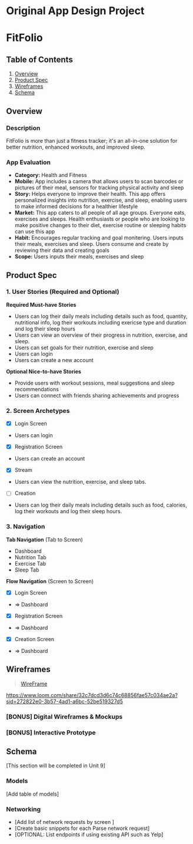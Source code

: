 Original App Design Project 
===

# FitFolio

## Table of Contents

1. [Overview](#Overview)
2. [Product Spec](#Product-Spec)
3. [Wireframes](#Wireframes)
4. [Schema](#Schema)

## Overview

### Description

FitFolio is more than just a fitness tracker; it's an all-in-one solution for better nutrition, enhanced workouts, and improved sleep.


### App Evaluation

- **Category:** Health and Fitness
- **Mobile:**  App includes a camera that allows users to scan barcodes or pictures of their meal, sensors for tracking physical activity and sleep 
- **Story:** Helps everyone to improve their health. This app offers personalized insights into nutrition, exercise, and sleep, enabling users to make informed decisions for a healthier lifestyle
- **Market:** This app caters to all people of all age groups. Everyone eats, exercises and sleeps. Health enthusiasts or people who are looking to make positive changes to their diet, exercise routine or sleeping habits can use this app
- **Habit:** Encourages regular tracking and goal monitering. Users inputs their meals, exercises and sleep. Users consume and create by reviewing their data and creating goals
- **Scope:** Users inputs their meals, exercises and sleep

## Product Spec

### 1. User Stories (Required and Optional)

**Required Must-have Stories**

* Users can log their daily meals including details such as food, quantity, nutritional info, log their workouts including exericse type and duration and log their sleep hours
* Users can view an overview of their progress in nutrition, exercise, and sleep.
* Users can set goals for their nutrition, exercise and sleep
* Users can login
* Users can create a new account

**Optional Nice-to-have Stories**

* Provide users with workout sessions, meal suggestions and sleep recommendations 
* Users can connect with friends sharing achievements and progress

### 2. Screen Archetypes

- [x] Login Screen
* Users can login

- [x] Registration Screen
* Users can create an account

- [x] Stream
* Users can view the nutrition, exercise, and sleep tabs.

- [ ] Creation
* Users can log their daily meals including details such as food, calories, log their workouts  and log their sleep hours.

### 3. Navigation

**Tab Navigation** (Tab to Screen)

* Dashboard 
* Nutrition Tab
* Exercise Tab
* Sleep Tab

**Flow Navigation** (Screen to Screen)

- [x] Login Screen
* => Dashboard

- [x] Registration Screen
* => Dashboard

- [x] Creation Screen
* => Dashboard
 
## Wireframes

<blockquote class="imgur-embed-pub" lang="en" data-id="GjNekJK"><a href="https://imgur.com/GjNekJK">WireFrame</a></blockquote>

https://www.loom.com/share/32c7dcd3d6c74c68856fae57c034ae2a?sid=272822e0-3b57-4ad1-a6bc-52be519327d5

### [BONUS] Digital Wireframes & Mockups

### [BONUS] Interactive Prototype

## Schema 

[This section will be completed in Unit 9]

### Models

[Add table of models]

### Networking

- [Add list of network requests by screen ]
- [Create basic snippets for each Parse network request]
- [OPTIONAL: List endpoints if using existing API such as Yelp]

